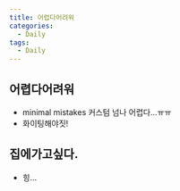 ```yaml
---
title: 어렵다어려워
categories:
  - Daily
tags:
  - Daily
---
```

## 어렵다어려워
* minimal mistakes 커스텀 넘나 어렵다...ㅠㅠ
* 화이팅해야짓!

## 집에가고싶다.
* 힝...
